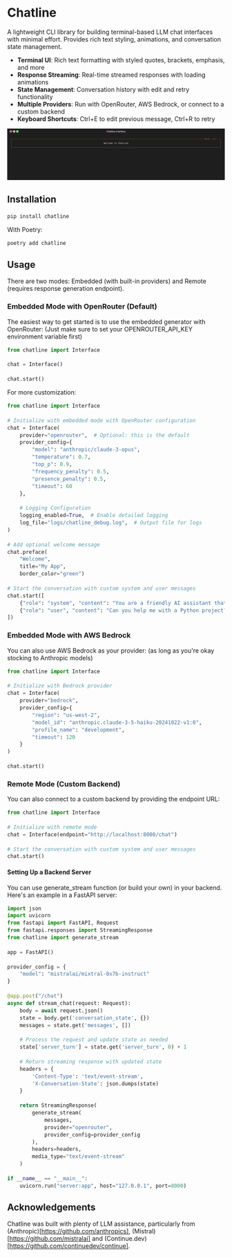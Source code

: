 # Chatline

A lightweight CLI library for building terminal-based LLM chat interfaces with minimal effort. Provides rich text styling, animations, and conversation state management.

- **Terminal UI**: Rich text formatting with styled quotes, brackets, emphasis, and more
- **Response Streaming**: Real-time streamed responses with loading animations
- **State Management**: Conversation history with edit and retry functionality
- **Multiple Providers**: Run with OpenRouter, AWS Bedrock, or connect to a custom backend
- **Keyboard Shortcuts**: Ctrl+E to edit previous message, Ctrl+R to retry

![](https://raw.githubusercontent.com/anotherbazeinthewall/chatline-interface/main/demo.gif)

## Installation

```bash
pip install chatline
```

With Poetry:

```bash
poetry add chatline
```

## Usage

There are two modes: Embedded (with built-in providers) and Remote (requires response generation endpoint).

### Embedded Mode with OpenRouter (Default)

The easiest way to get started is to use the embedded generator with OpenRouter: (Just make sure to set your OPENROUTER_API_KEY environment variable first)

```python
from chatline import Interface

chat = Interface()

chat.start()
```

For more customization:


```python
from chatline import Interface

# Initialize with embedded mode with OpenRouter configuration
chat = Interface(
    provider="openrouter",  # Optional: this is the default
    provider_config={
        "model": "anthropic/claude-3-opus", 
        "temperature": 0.7, 
        "top_p": 0.9, 
        "frequency_penalty": 0.5, 
        "presence_penalty": 0.5,
        "timeout": 60 
    },

    # Logging Configuration
    logging_enabled=True,  # Enable detailed logging
    log_file="logs/chatline_debug.log",  # Output file for logs
)

# Add optional welcome message
chat.preface(
    "Welcome", 
    title="My App", 
    border_color="green")

# Start the conversation with custom system and user messages
chat.start([
    {"role": "system", "content": "You are a friendly AI assistant that specializes in code generation."},
    {"role": "user", "content": "Can you help me with a Python project?"}
])
```

### Embedded Mode with AWS Bedrock

You can also use AWS Bedrock as your provider: (as long as you're okay stocking to Anthropic models)

```python
from chatline import Interface

# Initialize with Bedrock provider
chat = Interface(
    provider="bedrock",
    provider_config={
        "region": "us-west-2",  
        "model_id": "anthropic.claude-3-5-haiku-20241022-v1:0", 
        "profile_name": "development", 
        "timeout": 120  
    }
)

chat.start()
```

### Remote Mode (Custom Backend)

You can also connect to a custom backend by providing the endpoint URL:

```python
from chatline import Interface

# Initialize with remote mode
chat = Interface(endpoint="http://localhost:8000/chat")

# Start the conversation with custom system and user messages
chat.start()
```

#### Setting Up a Backend Server

You can use generate_stream function (or build your own) in your backend. Here's an example in a FastAPI server:

```python
import json
import uvicorn
from fastapi import FastAPI, Request
from fastapi.responses import StreamingResponse
from chatline import generate_stream

app = FastAPI()

provider_config = {
    "model": "mistralai/mixtral-8x7b-instruct"
}

@app.post("/chat")
async def stream_chat(request: Request):
    body = await request.json()
    state = body.get('conversation_state', {})
    messages = state.get('messages', [])
    
    # Process the request and update state as needed
    state['server_turn'] = state.get('server_turn', 0) + 1
    
    # Return streaming response with updated state
    headers = {
        'Content-Type': 'text/event-stream',
        'X-Conversation-State': json.dumps(state)
    }
    
    return StreamingResponse(
        generate_stream(
            messages, 
            provider="openrouter",
            provider_config=provider_config
        ),
        headers=headers,
        media_type="text/event-stream"
    )

if __name__ == "__main__":
    uvicorn.run("server:app", host="127.0.0.1", port=8000)
```

## Acknowledgements

Chatline was built with plenty of LLM assistance, particularly from (Anthropic)[https://github.com/anthropics], (Mistral)[https://github.com/mistralai] and (Continue.dev)[https://github.com/continuedev/continue]. 